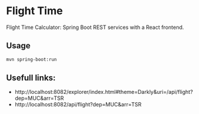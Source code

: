 # Flight Time

Flight Time Calculator: Spring Boot REST services with a React frontend.

## Usage

```bash
mvn spring-boot:run
```

## Usefull links:

* http://localhost:8082/explorer/index.html#theme=Darkly&uri=/api/flight?dep=MUC&arr=TSR
* http://localhost:8082/api/flight?dep=MUC&arr=TSR
